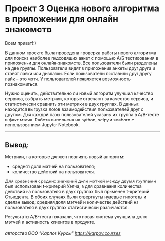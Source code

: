 # Проект 3 Оценка нового алгоритма в приложении для онлайн знакомств
Всем привет!:)

В данном проекте была проведена проверка работы нового алгоритма для поиска наиболее подходящих анкет с помощью А/Б тестирования в приложении для онлайн-знакомств. Все пользователи были разделены на две группы. Пользователи видят в приложении анкеты друг друга и ставят лайки или дизлайки. Если пользователи поставили друг другу лайк – это мэтч. У пользователей появляется возможность познакомиться. 

Нужно оценить, действительно ли новый алгоритм улучшил качество сервиса, выбрать метрики, которые отвечают за качество сервиса, и статистически сравнить эти метрики в двух группах. В данных находится выгрузка логов взаимодействия пользователей друг с другом. Для каждой пары пользователей указаны их группа в A/B-тесте и факт мэтча. Работа выполнена на python, scipy и seaborn с использованием Jupyter Notebook.

---------------------------------------------------------------

## Вывод:
Метрики, на которые должен повлиять новый алгоритм:
- средняя доля мэтчей на пользователя;
- количество действий на пользователя.

Для сравнения средних значений доли мэтчей между двумя группами был использован t-критерий Уэлча, а для сравнения количества действий на пользователя в двух группах был применен t-критерий Стьюдента. В обоих случаях были отвергнуты нулевые гипотезы и сделан вывод: средняя доля мэтчей и количество действий на пользователя в двух группах статистически различаются. 

Результаты A/B-теста показали, что новая система улучшила долю мэтчей и активность клиентов в продукте.

###### авторство ООО "Карпов Курсы" https://karpov.courses
